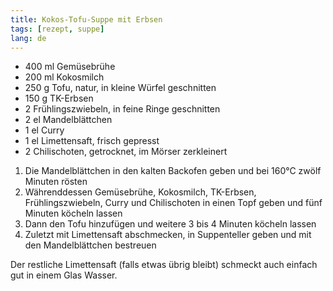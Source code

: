 ```yaml
---
title: Kokos-Tofu-Suppe mit Erbsen
tags: [rezept, suppe]
lang: de
---
```

- 400 ml Gemüsebrühe
- 200 ml Kokosmilch
- 250 g Tofu, natur, in kleine Würfel geschnitten
- 150 g TK-Erbsen
- 2 Frühlingszwiebeln, in feine Ringe geschnitten
- 2 el Mandelblättchen
- 1 el Curry
- 1 el Limettensaft, frisch gepresst
- 2 Chilischoten, getrocknet, im Mörser zerkleinert

1. Die Mandelblättchen in den kalten Backofen geben und bei 160°C zwölf Minuten rösten
2. Währenddessen Gemüsebrühe, Kokosmilch, TK-Erbsen, Frühlingszwiebeln, Curry und Chilischoten in einen Topf geben und fünf Minuten köcheln lassen
3. Dann den Tofu hinzufügen und weitere 3 bis 4 Minuten köcheln lassen
4. Zuletzt mit Limettensaft abschmecken, in Suppenteller geben und mit den Mandelblättchen bestreuen

Der restliche Limettensaft (falls etwas übrig bleibt) schmeckt auch einfach gut in einem Glas Wasser.
